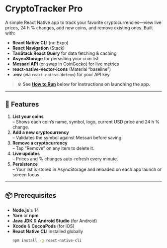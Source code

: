 # CryptoTracker Pro

A simple React Native app to track your favorite cryptocurrencies—view live prices, 24 h % changes, add new coins, and remove existing ones. Built with:

- **React Native CLI** (no Expo)
- **React Navigation** (Stack)
- **TanStack React Query** for data fetching & caching
- **AsyncStorage** for persisting your coin list
- **Messari API** (or swap in CoinGecko) for live metrics
- **react-native-vector-icons** (Material “baseline”)
- **.env** (via `react-native-dotenv`) for your API key

> ⚙️ **See [How to Run](#-how-to-run) below for instructions on launching the app.**

---

## 🚀 Features

1. **List your coins**  
   – Shows each coin’s name, symbol, logo, current USD price and 24 h % change.
2. **Add a new cryptocurrency**  
   – Validates the symbol against Messari before saving.
3. **Remove a cryptocurrency**  
   – Tap “Remove” on any item to delete it.
4. **Live updates**  
   – Prices and % changes auto-refresh every minute.
5. **Persistence**  
   – Your list is stored in AsyncStorage and reloaded on each app launch or screen focus.

---

## 📦 Prerequisites

- **Node.js** ≥ 14
- **Yarn** or **npm**
- **Java JDK** & **Android Studio** (for Android)
- **Xcode** & **CocoaPods** (for iOS)
- **React Native CLI** installed globally
  ```sh
  npm install -g react-native-cli
